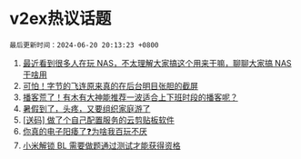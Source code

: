 # v2ex热议话题

`最后更新时间：2024-06-20 20:13:23 +0800`

1. [最近看到很多人在玩 NAS，不太理解大家搞这个用来干嘛，聊聊大家搞 NAS 干啥用](https://www.v2ex.com/t/1051049)
1. [可怕！字节的飞连原来真的在后台明目张胆的截屏](https://www.v2ex.com/t/1050989)
1. [播客荒了！有木有大神能推荐一波适合上下班时段的播客呢？](https://www.v2ex.com/t/1051036)
1. [暑假到了，头疼，又要组织家庭游了](https://www.v2ex.com/t/1051034)
1. [[送码] 做了个自己配置服务的云剪贴板软件](https://www.v2ex.com/t/1051054)
1. [你真的电子阳痿了❓为啥我百玩不厌](https://www.v2ex.com/t/1051075)
1. [小米解锁 BL 需要做题通过测试才能获得资格](https://www.v2ex.com/t/1051084)

